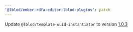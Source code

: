 ```yaml
---
'@lblod/ember-rdfa-editor-lblod-plugins': patch
---
```


Update `@lblod/template-uuid-instantiator` to version [1.0.3](https://github.com/lblod/template-uuid-instantiator/releases/tag/v1.0.3)
